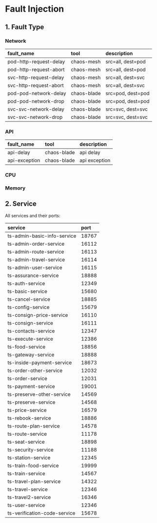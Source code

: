 # Fault Injection
## 1. Fault Type
### Network
| fault_name             | tool        | description       |
|:-----------------------|:------------|:------------------|
| pod-http-request-delay | chaos-mesh  | src=all, dest=pod |
| pod-http-request-abort | chaos-mesh  | src=all, dest=pod |
| svc-http-request-delay | chaos-mesh  | src=all, dest=svc |
| svc-http-request-abort | chaos-mesh  | src=all, dest=svc |
| pod-pod-network-delay  | chaos-blade | src=pod, dest=pod |
| pod-pod-network-drop   | chaos-blade | src=pod, dest=pod |
| svc-svc-network-delay  | chaos-blade | src=svc, dest=svc |
| svc-svc-network-drop   | chaos-blade | src=svc, dest=svc |

### API
| fault_name    | tool        | description   |
|:--------------|:------------|:--------------|
| api-delay     | chaos-blade | api delay     |
| api-exception | chaos-blade | api exception |

### CPU

### Memory

## 2. Service
All services and their ports:

| service                      | port  |
|:-----------------------------|:------|
| ts-admin-basic-info-service  | 18767 |
| ts-admin-order-service       | 16112 |
| ts-admin-route-service       | 16113 |
| ts-admin-travel-service      | 16114 |
| ts-admin-user-service        | 16115 |
| ts-assurance-service         | 18888 |
| ts-auth-service              | 12349 |
| ts-basic-service             | 15680 |
| ts-cancel-service            | 18885 |
| ts-config-service            | 15679 |
| ts-consign-price-service     | 16110 |
| ts-consign-service           | 16111 |
| ts-contacts-service          | 12347 |
| ts-execute-service           | 12386 |
| ts-food-service              | 18856 |
| ts-gateway-service           | 18888 |
| ts-inside-payment-service    | 18673 |
| ts-order-other-service       | 12032 |
| ts-order-service             | 12031 |
| ts-payment-service           | 19001 |
| ts-preserve-other-service    | 14569 |
| ts-preserve-service          | 14568 |
| ts-price-service             | 16579 |
| ts-rebook-service            | 18886 |
| ts-route-plan-service        | 14578 |
| ts-route-service             | 11178 |
| ts-seat-service              | 18898 |
| ts-security-service          | 11188 |
| ts-station-service           | 12345 |
| ts-train-food-service        | 19999 |
| ts-train-service             | 14567 |
| ts-travel-plan-service       | 14322 |
| ts-travel-service            | 12346 |
| ts-travel2-service           | 16346 |
| ts-user-service              | 12346 |
| ts-verification-code-service | 15678 |
